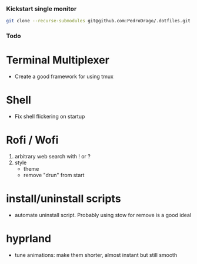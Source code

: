 ### Kickstart single monitor
```bash
git clone --recurse-submodules git@github.com:PedroDrago/.dotfiles.git && cd .dotfiles && ./install
```

### Todo
# Terminal Multiplexer
- Create a good framework for using tmux

# Shell 
- Fix shell flickering on startup

# Rofi / Wofi
1. arbitrary web search with ! or ?
1. style
    - theme
    - remove "drun" from start


# install/uninstall scripts
- automate uninstall script. Probably using stow for remove is a good ideal

# hyprland
- tune animations: make them shorter, almost instant but still smooth

